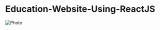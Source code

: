 # Education-Website-Using-ReactJS


![Photo](https://github.com/Devesh-20/Education-Website-Using-ReactJS/assets/103423370/684db9b9-7e12-4545-b6d5-f059443dd9f1)
